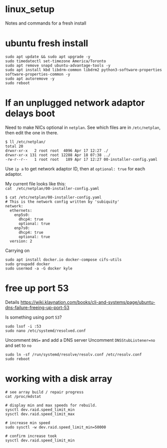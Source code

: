 # linux_setup
Notes and commands for a fresh install


# ubuntu fresh install

```shell
sudo apt update && sudo apt upgrade -y
sudo timedatectl set-timezone America/Toronto
sudo apt remove snapd ubuntu-advantage-tools -y
sudo apt install kbd libdrm-common libdrm2 python3-software-properties software-properties-common -y
sudo apt autoremove -y
sudo reboot
```

# If an unplugged network adaptor delays boot
Need to make NICs optional in `netplan`. See which files are in `/etc/netplan`, then edit the one in there.
```shell
$ ll /etc/netplan/
total 20
drwxr-xr-x   2 root root  4096 Apr 17 12:27 ./
drwxr-xr-x 131 root root 12288 Apr 18 07:38 ../
-rw-r--r--   1 root root   189 Apr 17 12:27 00-installer-config.yaml
```

Use `ip a` to get network adaptor ID, then at `optional: true` for each adaptor.

My current file looks like this:  
`cat  /etc/netplan/00-installer-config.yaml`
```shell
$ cat /etc/netplan/00-installer-config.yaml
# This is the network config written by 'subiquity'
network:
  ethernets:
    enp5s0:
      dhcp4: true
      optional: true
    enp7s0:
      dhcp4: true
      optional: true
  version: 2
  ```
  
Carrying on
```shell
sudo apt install docker.io docker-compose cifs-utils
sudo groupadd docker
sudo usermod -a -G docker kyle
```

# free up port 53
Details <https://wiki.klaynation.com/books/cli-and-systems/page/ubuntu-dns-failure-freeing-up-port-53>

Is something using port `53`?
```shell
sudo lsof -i :53
sudo nano /etc/systemd/resolved.conf
```

Uncomment `DNS=` and add a DNS server
Uncomment `DNSStubListener=no` and set to `no`

```shell
sudo ln -sf /run/systemd/resolve/resolv.conf /etc/resolv.conf
sudo reboot
```

# working with a disk array

```shell
# see array build / repair progress
cat /proc/mdstat

# display min and max speeds for rebuild.
sysctl dev.raid.speed_limit_min
sysctl dev.raid.speed_limit_max

# increase min speed
sudo sysctl -w dev.raid.speed_limit_min=50000 

# confirm increase took
sysctl dev.raid.speed_limit_min
```
  
  
